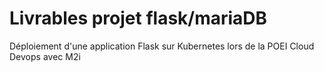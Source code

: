 # Livrables projet flask/mariaDB
Déploiement d'une application Flask sur Kubernetes lors de la POEI Cloud Devops avec M2i
